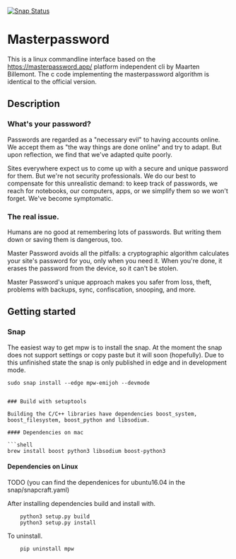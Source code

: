 [![Snap Status](https://build.snapcraft.io/badge/emiljoha/mpw.svg)](https://build.snapcraft.io/user/emiljoha/mpw)

# Masterpassword

This is a linux commandline interface based on the https://masterpassword.app/
platform independent cli by Maarten Billemont. The c code implementing the
masterpassword algorithm is identical to the official version.

## Description

### What's your password?

Passwords are regarded as a "necessary evil" to having accounts online. We
accept them as "the way things are done online" and try to adapt.  But upon
reflection, we find that we've adapted quite poorly.

Sites everywhere expect us to come up with a secure and unique password for
them. But we're not security professionals. We do our best to compensate for
this unrealistic demand: to keep track of passwords, we reach for notebooks,
our computers, apps, or we simplify them so we won't forget.  We've become
symptomatic.

### The real issue.

Humans are no good at remembering lots of passwords. But writing them down or
saving them is dangerous, too.

Master Password avoids all the pitfalls: a cryptographic algorithm calculates
your site's password for you, only when you need it.  When you're done, it
erases the password from the device, so it can't be stolen.

Master Password's unique approach makes you safer from loss, theft, problems
with backups, sync, confiscation, snooping, and more.

## Getting started

### Snap

The easiest way to get mpw is to install the snap. At the moment the
snap does not support settings or copy paste but it will soon
(hopefully). Due to this unfinished state the snap is only published
in edge and in development mode. 

```shell
sudo snap install --edge mpw-emijoh --devmode


### Build with setuptools

Building the C/C++ libraries have dependencies boost_system,
boost_filesystem, boost_python and libsodium.

#### Dependencies on mac

```shell
brew install boost python3 libsodium boost-python3
````
#### Dependencies on Linux

TODO (you can find the dependenices for ubuntu16.04 in the snap/snapcraft.yaml)


After installing dependencies build and install with.

```shell
	python3 setup.py build
	python3 setup.py install
```

To uninstall.

```shell
	pip uninstall mpw
```





